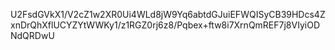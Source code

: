 U2FsdGVkX1/V2cZ1w2XR0Ui4WLd8jW9Yq6abtdGJuiEFWQISyCB39HDcs4ZxnDrQhXflUCYZYtWWKy1/z1RGZ0rj6z8/Pqbex+ftw8i7XrnQmREF7j8VIyiODNdQRDwU
